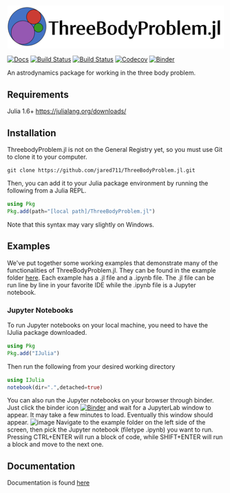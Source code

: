 ![ThreeBodyProblem.jl](docs/src/assets/banner.png)

[![Docs](https://img.shields.io/badge/docs-stable-blue.svg)](https://jared711.github.io/ThreeBodyProblem.jl/)
[![Build Status](https://travis-ci.com/jared711/ThreeBodyProblem.jl.svg?branch=master)](https://travis-ci.com/jared711/ThreeBodyProblem.jl)
[![Build Status](https://ci.appveyor.com/api/projects/status/github/jared711/ThreeBodyProblem.jl?svg=true)](https://ci.appveyor.com/project/jared711/ThreeBodyProblem-jl)
[![Codecov](https://codecov.io/gh/jared711/ThreeBodyProblem.jl/branch/master/graph/badge.svg)](https://codecov.io/gh/jared711/ThreeBodyProblem.jl)
[![Binder](https://mybinder.org/badge_logo.svg)](https://mybinder.org/v2/gh/jared711/ThreeBodyProblem.jl/master)

An astrodynamics package for working in the three body problem.

## Requirements
Julia 1.6+ https://julialang.org/downloads/

## Installation
ThreebodyProblem.jl is not on the General Registry yet, so you must use Git to clone it to your computer.
```shell
git clone https://github.com/jared711/ThreeBodyProblem.jl.git
```
Then, you can add it to your Julia package environment by running the following from a Julia REPL.
```julia
using Pkg
Pkg.add(path="[local path]/ThreeBodyProblem.jl")
```
Note that this syntax may vary slightly on Windows.

## Examples
We've put together some working examples that demonstrate many of the functionalities of ThreeBodyProblem.jl. They can be found in the example folder [here](https://github.com/jared711/ThreeBodyProblem.jl/tree/master/example). Each example has a .jl file and a .ipynb file. The .jl file can be run line by line in your favorite IDE while the .ipynb file is a Jupyter notebook.

### Jupyter Notebooks
To run Jupyter notebooks on your local machine, you need to have the IJulia package downloaded.
```julia
using Pkg
Pkg.add("IJulia")
```
Then run the following from your desired working directory
```julia
using IJulia
notebook(dir=".",detached=true)
```

You can also run the Jupyter notebooks on your browser through binder. Just click the binder icon [![Binder](https://mybinder.org/badge_logo.svg)](https://mybinder.org/v2/gh/jared711/ThreeBodyProblem.jl/master) and wait for a JupyterLab window to appear. It may take a few minutes to load. Eventually this window should appear.
![image](https://user-images.githubusercontent.com/25643720/216104189-4d60e01b-dc72-4946-b72f-0d774bd78187.png)
Navigate to the example folder on the left side of the screen, then pick the Jupyter notebook (filetype .ipynb) you want to run. Pressing CTRL+ENTER will run a block of code, while SHIFT+ENTER will run a block and move to the next one.

## Documentation
Documentation is found [here](https://jared711.github.io/ThreeBodyProblem.jl)
